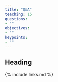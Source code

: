 ```yaml
---
title: "Q&A"
teaching: 15
questions:
- ""
objectives:
- ""
keypoints:
- ""
---
```


## Heading


{% include links.md %}
